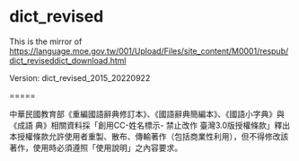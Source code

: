 dict_revised
============

This is the mirror of https://language.moe.gov.tw/001/Upload/Files/site_content/M0001/respub/dict_reviseddict_download.html

Version: dict_revised_2015_20220922

=====

中華民國教育部《重編國語辭典修訂本》、《國語辭典簡編本》、《國語小字典》與《成語 典》相關資料採「創用CC-姓名標示- 禁止改作 臺灣3.0版授權條款」釋出
本授權條款允許使用者重製、散布、傳輸著作（包括商業性利用），但不得修改該著作，使用時必須遵照「使用說明」之內容要求。
